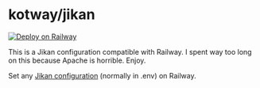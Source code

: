 # kotway/jikan

[![Deploy on Railway](https://railway.app/button.svg)](https://railway.app/new?template=https%3A%2F%2Fgithub.com%2Fkotway%2Fjikan&plugins=redis&envs=THROTTLE%2CTHROTTLE_DECAY_MINUTES%2CTHROTTLE_MAX_REQUESTS_PER_DECAY_MINUTES%2CTHROTTLE_MAX_REQUESTS_PER_SECOND&optionalEnvs=THROTTLE%2CTHROTTLE_DECAY_MINUTES%2CTHROTTLE_MAX_REQUESTS_PER_DECAY_MINUTES%2CTHROTTLE_MAX_REQUESTS_PER_SECOND&THROTTLEDesc=Enables+or+disables+throttling.&THROTTLE_DECAY_MINUTESDesc=The+number+of+minutes+to+throttle+to.&THROTTLE_MAX_REQUESTS_PER_DECAY_MINUTESDesc=The+maximum+number+of+requests+per+THROTTLE_DECAY_MINUTES.&THROTTLE_MAX_REQUESTS_PER_SECONDDesc=The+maximum+requests+per+second.)

This is a Jikan configuration compatible with Railway.
I spent way too long on this because Apache is horrible. Enjoy.

Set any [Jikan configuration](https://github.com/jikan-me/jikan-rest/blob/master/.env.dist) (normally in .env) on Railway.

